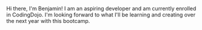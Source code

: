 Hi there, I'm Benjamin!
I am an aspiring developer and am currently enrolled in CodingDojo. I'm looking forward to what I'll be learning and creating over the next year with this bootcamp. 

